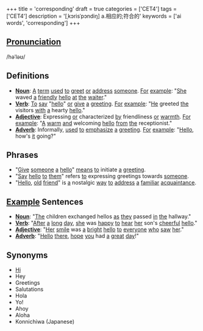 +++
title = 'corresponding'
draft = true
categories = ['CET4']
tags = ['CET4']
description = '[ˌkɔrisˈpɔndiŋ] a.相应的;符合的'
keywords = ['ai words', 'corresponding']
+++

## [Pronunciation](/post/pronunciation/)
/həˈləʊ/

## Definitions
- **[Noun](/post/noun/)**: [A](/post/a/) [term](/post/term/) [used](/post/used/) [to](/post/to/) [greet](/post/greet/) [or](/post/or/) [address](/post/address/) [someone](/post/someone/). [For](/post/for/) [example](/post/example/): "[She](/post/she/) waved [a](/post/a/) [friendly](/post/friendly/) [hello](/post/hello/) [at](/post/at/) [the](/post/the/) [waiter](/post/waiter/)."
- **[Verb](/post/verb/)**: [To](/post/to/) [say](/post/say/) "[hello](/post/hello/)" [or](/post/or/) [give](/post/give/) [a](/post/a/) [greeting](/post/greeting/). [For](/post/for/) [example](/post/example/): "[He](/post/he/) greeted [the](/post/the/) visitors [with](/post/with/) [a](/post/a/) hearty [hello](/post/hello/)."
- **[Adjective](/post/adjective/)**: Expressing [or](/post/or/) characterized [by](/post/by/) friendliness [or](/post/or/) [warmth](/post/warmth/). [For](/post/for/) [example](/post/example/): "[A](/post/a/) [warm](/post/warm/) [and](/post/and/) welcoming [hello](/post/hello/) [from](/post/from/) [the](/post/the/) receptionist."
- **[Adverb](/post/adverb/)**: Informally, [used](/post/used/) [to](/post/to/) [emphasize](/post/emphasize/) [a](/post/a/) [greeting](/post/greeting/). [For](/post/for/) [example](/post/example/): "[Hello](/post/hello/), how's [it](/post/it/) going?"

## Phrases
- "[Give](/post/give/) [someone](/post/someone/) [a](/post/a/) [hello](/post/hello/)" [means](/post/means/) [to](/post/to/) initiate [a](/post/a/) [greeting](/post/greeting/).
- "[Say](/post/say/) [hello](/post/hello/) [to](/post/to/) [them](/post/them/)" refers [to](/post/to/) expressing greetings towards [someone](/post/someone/).
- "[Hello](/post/hello/), [old](/post/old/) [friend](/post/friend/)" is [a](/post/a/) nostalgic [way](/post/way/) [to](/post/to/) [address](/post/address/) [a](/post/a/) [familiar](/post/familiar/) [acquaintance](/post/acquaintance/).

## [Example](/post/example/) Sentences
- **[Noun](/post/noun/)**: "[The](/post/the/) children exchanged hellos [as](/post/as/) [they](/post/they/) passed [in](/post/in/) [the](/post/the/) hallway."
- **[Verb](/post/verb/)**: "[After](/post/after/) [a](/post/a/) [long](/post/long/) [day](/post/day/), [she](/post/she/) was [happy](/post/happy/) [to](/post/to/) [hear](/post/hear/) [her](/post/her/) son's [cheerful](/post/cheerful/) [hello](/post/hello/)."
- **[Adjective](/post/adjective/)**: "[Her](/post/her/) [smile](/post/smile/) was [a](/post/a/) [bright](/post/bright/) [hello](/post/hello/) [to](/post/to/) [everyone](/post/everyone/) [who](/post/who/) [saw](/post/saw/) [her](/post/her/)."
- **[Adverb](/post/adverb/)**: "[Hello](/post/hello/) [there](/post/there/), [hope](/post/hope/) [you](/post/you/) had [a](/post/a/) [great](/post/great/) [day](/post/day/)!"

## Synonyms
- [Hi](/post/hi/)
- Hey
- Greetings
- Salutations
- Hola
- Yo!
- Ahoy
- Aloha
- Konnichiwa (Japanese)
